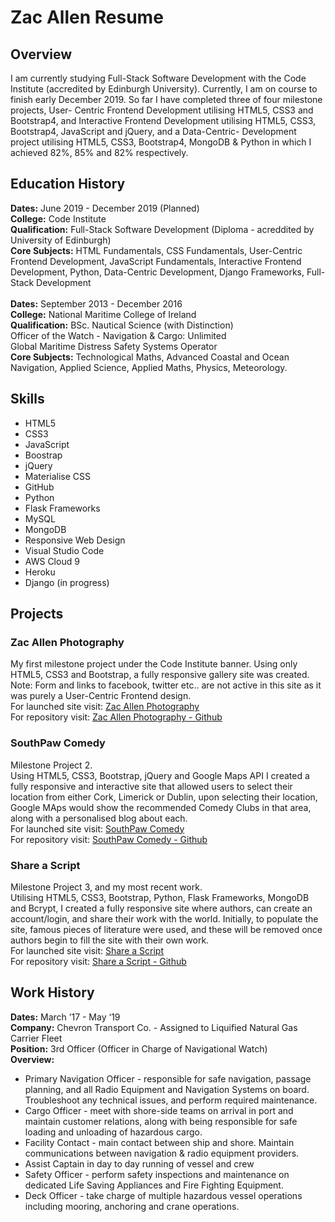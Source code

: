 # Zac Allen Resume

## Overview


I am currently studying Full-Stack Software Development with the Code Institute (accredited by Edinburgh University). Currently, I am on course to finish early December 2019. So far I have completed three of four milestone projects, User- Centric Frontend Development utilising HTML5, CSS3 and Bootstrap4, and Interactive Frontend Development utilising HTML5, CSS3, Bootstrap4, JavaScript and jQuery, and a Data-Centric- Development project utilising HTML5, CSS3, Bootstrap4, MongoDB & Python in which I achieved 82%, 85% and 82% respectively. 

## Education History

<b>Dates:</b> June 2019 - December 2019 (Planned)
<br>
<b>College:</b> Code Institute
<br>
<b>Qualification:</b> Full-Stack Software Development (Diploma - acreddited by University of Edinburgh)
<br>
<b>Core Subjects:</b> HTML Fundamentals, CSS Fundamentals, User-Centric Frontend Development, JavaScript Fundamentals, Interactive Frontend Development, Python, Data-Centric Development, Django Frameworks, Full-Stack Development
<br>
<br>
<b>Dates:</b> September 2013 - December 2016
<br>
<b>College:</b> National Maritime College of Ireland
<br>
<b>Qualification:</b> BSc. Nautical Science (with Distinction)<br>
Officer of the Watch - Navigation & Cargo: Unlimited <br>Global Maritime Distress Safety Systems Operator
<br>
<b>Core Subjects:</b> Technological Maths, Advanced Coastal and  Ocean Navigation, Applied Science, Applied Maths, Physics, Meteorology.

## Skills

- HTML5
- CSS3
- JavaScript
- Boostrap
- jQuery
- Materialise CSS
- GitHub
- Python
- Flask Frameworks
- MySQL
- MongoDB
- Responsive Web Design
- Visual Studio Code
- AWS Cloud 9
- Heroku
- Django (in progress)

## Projects

### Zac Allen Photography
My first milestone project under the Code Institute banner. Using only HTML5, CSS3 and Bootstrap, a fully responsive gallery site was created.
<br>
Note: Form and links to facebook, twitter etc.. are not active in this site as it was purely a User-Centric Frontend design.
<br>
For launched site visit: <a href="https://seabhac-94.github.io/zac_allen_photography/">Zac Allen Photography</a>
<br>
For repository visit: <a href="https://github.com/Seabhac-94/zac_allen_photography">Zac Allen Photography - Github</a>

### SouthPaw Comedy
Milestone Project 2.
<br>
Using HTML5, CSS3, Bootstrap, jQuery and Google Maps API I created a fully responsive and interactive site that allowed users to select their location from either Cork, Limerick or Dublin, upon selecting their location, Google MAps would show the recommended Comedy Clubs in that area, along with a personalised blog about each.
<br>
For launched site visit: <a href="https://seabhac-94.github.io/southpaw_comedy/">SouthPaw Comedy</a>
<br>
For repository visit: <a href="https://github.com/Seabhac-94/southpaw_comedy">SouthPaw Comedy - Github</a>

### Share a Script
Milestone Project 3, and my most recent work.
<br>
Utilising HTML5, CSS3, Bootstrap, Python, Flask Frameworks, MongoDB and Bcrypt, I created a fully responsive site where authors, can create an account/login, and share their work with the world. Initially, to populate the site, famous pieces of literature were used, and these will be removed once authors begin to fill the site with their own work.
<br>
For launched site visit: <a href="https://share-a-script.herokuapp.com/">Share a Script</a>
<br>
For repository visit: <a href="https://github.com/Seabhac-94/share_a_script">Share a Script - Github</a>
 

## Work History

<b>Dates:</b> March ’17 - May ‘19
<br>
<b>Company:</b> Chevron Transport Co. - Assigned to Liquified Natural Gas Carrier Fleet
<br>
<b>Position:</b> 3rd Officer (Officer in Charge of Navigational Watch)
<br>
<b>Overview:</b>
- Primary Navigation Officer - responsible for safe navigation, passage planning, and all Radio Equipment and Navigation Systems on board. Troubleshoot any technical issues, and perform required maintenance.
- Cargo Officer - meet with shore-side teams on arrival in port and maintain customer relations, along with being responsible for safe loading and unloading of hazardous cargo.
- Facility Contact - main contact between ship and shore. Maintain communications between navigation & radio equipment providers.
- Assist Captain in day to day running of vessel and crew
- Safety Officer - perform safety inspections and maintenance on
dedicated Life Saving Appliances and Fire Fighting Equipment.
- Deck Officer - take charge of multiple hazardous vessel operations
including mooring, anchoring and crane operations.